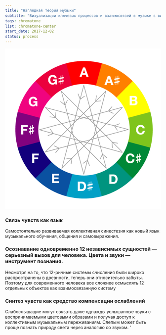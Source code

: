 ```yaml
---
title: "Наглядная теория музыки"
subtitle: "Визуализации ключевых процессов и взаимосвязей в музыке в виде схем, диаграмм и интерактивных обучающих материалов."
tags: chromatone
list: chromatone-center
start_date: 2017-12-02
status: process
---
```


![](./chromatic-a@2x.png)

### Связь чувств как язык

Самостоятельно развиваемая коллективная синестезия как новый язык музыкального обучения, общения и самовыражения.

### Осознавание одновременно 12 независимых сущностей — серьезный вызов для человека. Цвета и звуки — инструмент познания.

Несмотря на то, что 12-ричные системы счисления были широко распространены в древности, теперь они относительно забыты. Поэтому для современного человека все сложнее осмыслять 12 отдельных объектов как взаимосвязанную систему

### Синтез чувств как средство компенсации ослаблений

Слабослышащие могут связать даже однажды услышанные звуки с воспринимаемыми цветовыми образами и получая доступ к коллективным музыкальным переживаниям. Слепым может быть проще познать природу света через аналогию со звуком. '
